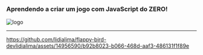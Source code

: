 <h3> Aprendendo a criar um jogo com JavaScript do ZERO! </h3>
                                                      

![logo](https://github.com/lidialima/flappy-bird-devlidialima/assets/14956590/ce64c506-1065-4ffc-9281-d7322b735b08)

------------

https://github.com/lidialima/flappy-bird-devlidialima/assets/14956590/b92b8023-b066-468d-aaf3-486131f1f89e

